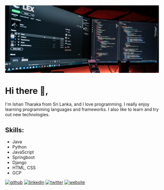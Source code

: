 ![alt text](https://github.com/ImIshanTharaka/imishantharaka/blob/main/cover%20github.jpg?raw=true)

# Hi there 👋, 
I'm Ishan Tharaka from Sri Lanka, and I love programming. I really enjoy learning programming languages and frameworks. I also like to learn and try out new technologies.

## Skills: 
* Java
* Python
* JavaScript
* Springboot
* Django
* HTML, CSS
* GCP

[<img src='https://cdn.jsdelivr.net/npm/simple-icons@3.0.1/icons/github.svg' alt='github' height='40'>](https://github.com/imishantharaka)  [<img src='https://cdn.jsdelivr.net/npm/simple-icons@3.0.1/icons/linkedin.svg' alt='linkedin' height='40'>](https://www.linkedin.com/in/ishan-tharaka/)  [<img src='https://cdn.jsdelivr.net/npm/simple-icons@3.0.1/icons/twitter.svg' alt='twitter' height='40'>](https://twitter.com/Ishantharaka5)  [<img src='https://cdn.jsdelivr.net/npm/simple-icons@3.0.1/icons/icloud.svg' alt='website' height='40'>](https://imishantharaka.github.io/)  

